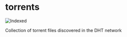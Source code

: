 torrents 
========
![Indexed](https://img.shields.io/badge/indexed-240941-blue)

Collection of torrent files discovered in the DHT network
